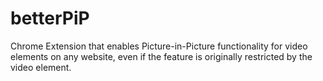 # betterPiP
Chrome Extension that enables Picture-in-Picture functionality for video elements on any website, even if the feature is originally restricted by the video element.
